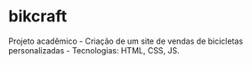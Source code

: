 # bikcraft
Projeto acadêmico - Criação de um site de vendas de bicicletas personalizadas - Tecnologias: HTML, CSS, JS.
